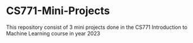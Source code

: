 # CS771-Mini-Projects
This repository consist of 3 mini projects done in the CS771 Introduction to Machine Learning course in year 2023
